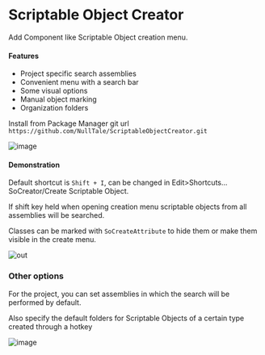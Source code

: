 # Scriptable Object Creator
Add Component like Scriptable Object creation menu.
#### Features
- Project specific search assemblies
- Сonvenient menu with a search bar
- Some visual options
- Manual object marking
- Organization folders

Install from Package Manager git url 
`https://github.com/NullTale/ScriptableObjectCreator.git`

![image](https://user-images.githubusercontent.com/1497430/181345613-b81a77c6-c449-4b19-ab1e-88b1ef06f6fc.png)

#### Demonstration
Default shortcut is `Shift + I`, can be changed in Edit>Shortcuts... SoCreator/Create Scriptable Object.

If shift key held when opening creation menu scriptable objects from all assemblies will be searched.

Classes can be marked with `SoCreateAttribute` to hide them or make them visible in the create menu.

![out](https://user-images.githubusercontent.com/1497430/191845515-311216d0-57c3-4294-8b69-0bf226fab911.gif)

### Other options
For the project, you can set assemblies in which the search will be performed by default.

Also specify the default folders for Scriptable Objects of a certain type created through a hotkey

![image](https://user-images.githubusercontent.com/1497430/191843759-2836cd67-f169-4f65-8fca-264e7e9e7a07.png)
